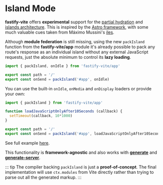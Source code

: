 # Island Mode

<b>fastify-vite</b> offers **experimental** support for the [partial hydration](https://docs.astro.build/core-concepts/component-hydration/) and [islands architecture](https://jasonformat.com/islands-architecture/). This is inspired by the [Astro framework](https://astro.build/), with some much valuable cues taken from Máximo Mussini's [iles](https://github.com/ElMassimo/iles).

Although <b>module federation</b> is still missing, using the new `packIsland` function from the <b style="white-space: nowrap;">fastify-vite/app</b> module it's already possible to pack any route's response as an individual island without any external JavaScript requests, just the absolute minimum to control its **lazy loading**.

```js
import { packIsland, onIdle } from 'fastify-vite/app'

export const path = '/'
export const onSend = packIsland('#app', onIdle)
```

You can use the built-in `onIdle`, `onMedia` and `onDisplay` loaders or provide your own:


```js
import { packIsland } from 'fastify-vite/app'

function loadJavaScriptOnlyAfter10Seconds (callback) {
  setTimeout(callback, 10*1000)
}

export const path = '/'
export const onSend = packIsland('#app', loadJavaScriptOnlyAfter10Seconds)
```

See full example [here](https://github.com/terixjs/fastify-vite/tree/main/examples/vue-island).

This functionality is **framework-agnostic** and also works with [<b>generate</b>](../deployment/static-generation.md) and [<b>generate-server</b>](../deployment/generate-server.md).

::: tip
The compiler backing `packIsland` is just a **proof-of-concept**. The final implementation will use `ctx.modules` from Vite directly rather than trying to parse out all the generated markup.
:::
